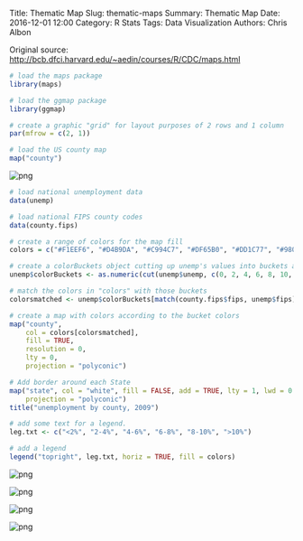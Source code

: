 Title: Thematic Map
Slug: thematic-maps
Summary: Thematic Map
Date: 2016-12-01 12:00
Category: R Stats
Tags: Data Visualization
Authors: Chris Albon



Original source: http://bcb.dfci.harvard.edu/~aedin/courses/R/CDC/maps.html


```R
# load the maps package
library(maps)

# load the ggmap package
library(ggmap)
```


```R
# create a graphic "grid" for layout purposes of 2 rows and 1 column
par(mfrow = c(2, 1))
```


```R
# load the US county map
map("county")
```


![png]({filename}/images/thematic-maps_files/thematic-maps_3_0.png)



```R
# load national unemployment data
data(unemp)
```


```R
# load national FIPS county codes
data(county.fips)
```


```R
# create a range of colors for the map fill
colors = c("#F1EEF6", "#D4B9DA", "#C994C7", "#DF65B0", "#DD1C77", "#980043")
```


```R
# create a colorBuckets object cutting up unemp's values into buckets according to a vector of cutpoints
unemp$colorBuckets <- as.numeric(cut(unemp$unemp, c(0, 2, 4, 6, 8, 10, 100)))
```


```R
# match the colors in "colors" with those buckets
colorsmatched <- unemp$colorBuckets[match(county.fips$fips, unemp$fips)]
```


```R
# create a map with colors according to the bucket colors
map("county",
    col = colors[colorsmatched],
    fill = TRUE,
    resolution = 0,
    lty = 0,
    projection = "polyconic")

# Add border around each State
map("state", col = "white", fill = FALSE, add = TRUE, lty = 1, lwd = 0.4,
    projection = "polyconic")
title("unemployment by county, 2009")

# add some text for a legend.
leg.txt <- c("<2%", "2-4%", "4-6%", "6-8%", "8-10%", ">10%")

# add a legend
legend("topright", leg.txt, horiz = TRUE, fill = colors)
```


![png]({filename}/images/thematic-maps_files/thematic-maps_9_0.png)



![png]({filename}/images/thematic-maps_files/thematic-maps_9_1.png)



![png]({filename}/images/thematic-maps_files/thematic-maps_9_2.png)



![png]({filename}/images/thematic-maps_files/thematic-maps_9_3.png)

